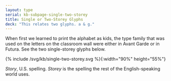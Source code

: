 ```yaml
---
layout: type
serial: kb-subpage-single-two-storey
title: Single or Two-Storey Glyphs
deck: "This relates two glyphs. a & g."
---
```


When first we learned to print the alphabet as kids, the type family that was used on the letters on the classroom wall were either in Avant Garde or in Futura. See the two single-storey glyphs below.

{% include /svg/kb/single-two-storey.svg %}{:width="90%" height="55%"}

<span class="footnote">*Story*, U.S. spelling. *Storey* is the spelling the rest of the English-speaking world uses.</span>